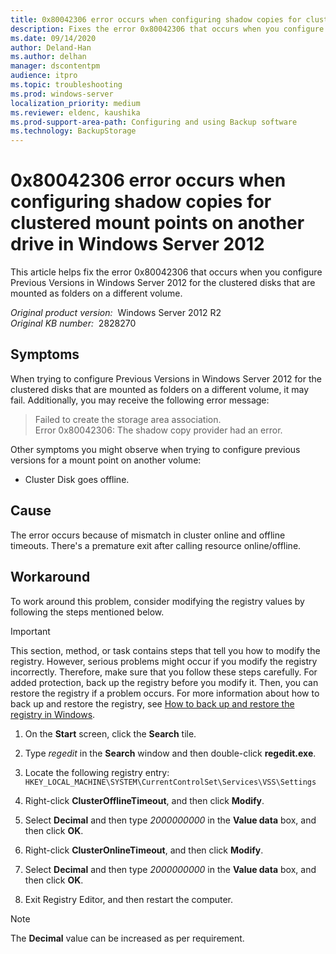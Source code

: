 ```yaml
---
title: 0x80042306 error occurs when configuring shadow copies for clustered mount points on another drive in Windows Server 2012
description: Fixes the error 0x80042306 that occurs when you configure Previous Versions in Windows Server 2012 for the clustered disks that are mounted as folders on a different volume.
ms.date: 09/14/2020
author: Deland-Han
ms.author: delhan
manager: dscontentpm
audience: itpro
ms.topic: troubleshooting
ms.prod: windows-server
localization_priority: medium
ms.reviewer: eldenc, kaushika
ms.prod-support-area-path: Configuring and using Backup software
ms.technology: BackupStorage
---
```

# 0x80042306 error occurs when configuring shadow copies for clustered mount points on another drive in Windows Server 2012

This article helps fix the error 0x80042306 that occurs when you configure Previous Versions in Windows Server 2012 for the clustered disks that are mounted as folders on a different volume.

_Original product version:_ &nbsp;Windows Server 2012 R2  
_Original KB number:_ &nbsp;2828270

## Symptoms

When trying to configure Previous Versions in Windows Server 2012 for the clustered disks that are mounted as folders on a different volume, it may fail. Additionally, you may receive the following error message:

> Failed to create the storage area association.  
Error 0x80042306: The shadow copy provider had an error.  

Other symptoms you might observe when trying to configure previous versions for a mount point on another volume:

- Cluster Disk goes offline.

## Cause

The error occurs because of mismatch in cluster online and offline timeouts. There's a premature exit after calling resource online/offline.

## Workaround

To work around this problem, consider modifying the registry values by following the steps mentioned below.

> [!IMPORTANT]
> This section, method, or task contains steps that tell you how to modify the registry. However, serious problems might occur if you modify the registry incorrectly. Therefore, make sure that you follow these steps carefully. For added protection, back up the registry before you modify it. Then, you can restore the registry if a problem occurs. For more information about how to back up and restore the registry, see [How to back up and restore the registry in Windows](https://support.microsoft.com/help/322756).

1. On the **Start** screen, click the **Search** tile.
2. Type *regedit* in the **Search** window and then double-click **regedit.exe**.
3. Locate the following registry entry:  
    `HKEY_LOCAL_MACHINE\SYSTEM\CurrentControlSet\Services\VSS\Settings`

4. Right-click **ClusterOfflineTimeout**, and then click **Modify**.
5. Select **Decimal** and then type *2000000000* in the **Value data** box, and then click **OK**.
6. Right-click **ClusterOnlineTimeout**, and then click **Modify**.
7. Select **Decimal** and then type *2000000000* in the **Value data** box, and then click **OK**.
8. Exit Registry Editor, and then restart the computer.

> [!NOTE]
> The **Decimal** value can be increased as per requirement.
